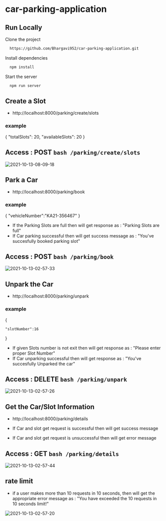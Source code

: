 # car-parking-application

## Run Locally

Clone the project

```bash
  https://github.com/Bhargavi952/car-parking-application.git
```
Install dependencies

```bash
  npm install
```

Start the server

```bash
  npm run server
```
## Create a Slot

- http://localhost:8000/parking/create/slots

### example

{
    "totalSlots": 20,
    "availableSlots": 20
}

## Access : POST ```bash /parking/create/slots ```

![2021-10-13-08-09-18](https://user-images.githubusercontent.com/77036158/137058650-cfcabab9-e48c-4c50-995c-ae242504d4c8.png)


## Park a Car

- http://localhost:8000/parking/book

### example 
{
 "vehicleNumber":"KA21-356467" 
}

- If the Parking Slots are full then will get response as : "Parking Slots are full"
- If Car parking successful then will get success message as : "You've succesfully booked parking slot"

## Access : POST ```bash /parking/book ```

![2021-10-13-02-57-33](https://user-images.githubusercontent.com/77036158/137059140-489f1bac-d604-498d-b918-cc5a36738469.png)


## Unpark the Car

- http://localhost:8000/parking/unpark

### example
{

    "slotNumber":16
}

- If given Slots number is not exit then will get response as : "Please enter proper Slot Number"
- If Car unparking successful then will get response as : "You've succesfully Unparked the car"

## Access : DELETE ```bash /parking/unpark ```
![2021-10-13-02-57-26](https://user-images.githubusercontent.com/77036158/137058943-5b551a22-c89b-4ace-980f-7844a04a4800.png)



## Get the Car/Slot Information

- http://localhost:8000/parking/details

- If Car and slot get request is successful then will get success message 
- If Car and slot get request is unsuccessful then will get error message

## Access : GET ```bash /parking/details ```

![2021-10-13-02-57-44](https://user-images.githubusercontent.com/77036158/137059036-a3f3de62-68fe-4de7-9676-4163c25f2ab6.png)


## rate limit

-  if a user makes more than 10 requests in 10 seconds, then will get the appropriate error message as : "You have exceeded the 10 requests in 10 seconds limit!"


![2021-10-13-02-57-20](https://user-images.githubusercontent.com/77036158/137058905-ba4b2e09-abd3-4a10-a288-1759add43519.png)










